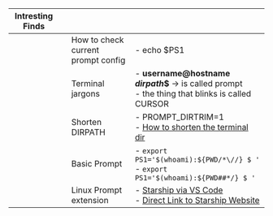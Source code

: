 |Intresting Finds||||
|-|-|-|-|
|||How to check current prompt config|- echo $PS1|
|||Terminal jargons|- **username@hostname *dirpath*$** &#8594; is called prompt<br>- the thing that blinks is called CURSOR |
|||Shorten DIRPATH|- PROMPT_DIRTRIM=1<br>- [How to shorten the terminal dir](https://www.baeldung.com/linux/shorten-directory-path-command-line#:~:text=Using%20the%20PROMPT_DIRTRIM%20Variable,levels%20up%2C%20and%20so%20on.)|
|||Basic Prompt|- `export PS1='$(whoami):${PWD/*\//} $ '` <br>- `export PS1='$(whoami):${PWD##*/} $ '`|
|||Linux Prompt extension|- [Starship via VS Code](https://code.visualstudio.com/docs/terminal/appearance)<br>- [Direct Link to Starship Website](https://starship.rs/)|
